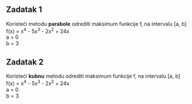 ## Zadatak 1
Koristeći metodu **parabole** odrediti maksimum funkcije f, na intervalu [a, b]  
f(x) = x<sup>4</sup> - 5x<sup>3</sup> - 2x<sup>2</sup> + 24x  
a = 0  
b = 3
## Zadatak 2
Koristeći **kubnu** metodu odrediti maksimum funkcije f, na intervalu [a, b]  
f(x) = x<sup>4</sup> - 5x<sup>3</sup> - 2x<sup>2</sup> + 24x  
a = 0  
b = 3
